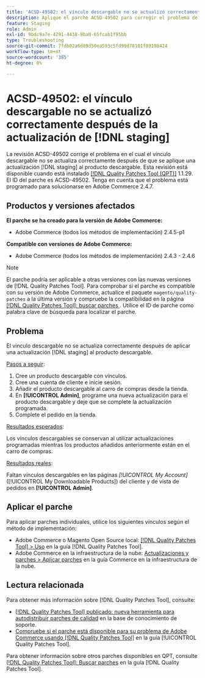 ```yaml
---
title: 'ACSD-49502: el vínculo descargable no se actualizó correctamente después de  [!DNL staging] actualizar'
description: Aplique el parche ACSD-49502 para corregir el problema de Adobe Commerce donde el vínculo descargable no se actualiza correctamente después de que se aplique una  [!DNL staging] actualización al producto descargable.
feature: Staging
role: Admin
exl-id: 9bdc9a7e-4291-4438-9ba0-65fcab1f95bb
type: Troubleshooting
source-git-commit: 7fdb02a6d89d50ea593c5fd99d78101f89198424
workflow-type: tm+mt
source-wordcount: '385'
ht-degree: 0%

---
```


# ACSD-49502: el vínculo descargable no se actualizó correctamente después de la actualización de [!DNL staging]

La revisión ACSD-49502 corrige el problema en el cual el vínculo descargable no se actualiza correctamente después de que se aplique una actualización [!DNL staging] al producto descargable. Esta revisión está disponible cuando está instalado [[!DNL Quality Patches Tool (QPT)]](https://experienceleague.adobe.com/es/docs/commerce-operations/tools/quality-patches-tool/quality-patches-tool-to-self-serve-quality-patches) 1.1.29. El ID del parche es ACSD-49502. Tenga en cuenta que el problema está programado para solucionarse en Adobe Commerce 2.4.7.

## Productos y versiones afectados

**El parche se ha creado para la versión de Adobe Commerce:**

* Adobe Commerce (todos los métodos de implementación) 2.4.5-p1

**Compatible con versiones de Adobe Commerce:**

* Adobe Commerce (todos los métodos de implementación) 2.4.3 - 2.4.6

>[!NOTE]
>
>El parche podría ser aplicable a otras versiones con las nuevas versiones de [!DNL Quality Patches Tool]. Para comprobar si el parche es compatible con su versión de Adobe Commerce, actualice el paquete `magento/quality-patches` a la última versión y compruebe la compatibilidad en la página [[!DNL Quality Patches Tool]: buscar parches &#x200B;](https://experienceleague.adobe.com/tools/commerce-quality-patches/index.html?lang=es). Utilice el ID de parche como palabra clave de búsqueda para localizar el parche.

## Problema

El vínculo descargable no se actualiza correctamente después de aplicar una actualización [!DNL staging] al producto descargable.

<u>Pasos a seguir</u>:

1. Cree un producto descargable con vínculos.
1. Cree una cuenta de cliente e inicie sesión.
1. Añadir el producto descargable al carro de compras desde la tienda.
1. En **[!UICONTROL Admin]**, programe una nueva actualización para el producto descargable y deje que se complete la actualización programada.
1. Complete el pedido en la tienda.

<u>Resultados esperados</u>:

Los vínculos descargables se conservan al utilizar actualizaciones programadas mientras los productos añadidos anteriormente están en el carro de compras.

<u>Resultados reales</u>:

Faltan vínculos descargables en las páginas *[!UICONTROL My Account]* ([!UICONTROL My Downloadable Products]) del cliente y de vista de pedidos en **[!UICONTROL Admin]**.

## Aplicar el parche

Para aplicar parches individuales, utilice los siguientes vínculos según el método de implementación:

* Adobe Commerce o Magento Open Source local: [[!DNL Quality Patches Tool] > Uso](/help/tools/quality-patches-tool/usage.md) en la guía [!DNL Quality Patches Tool].
* Adobe Commerce en la infraestructura de la nube: [Actualizaciones y parches > Aplicar parches](https://experienceleague.adobe.com/docs/commerce-cloud-service/user-guide/develop/upgrade/apply-patches.html?lang=es) en la guía Commerce en la infraestructura de la nube.

## Lectura relacionada

Para obtener más información sobre [!DNL Quality Patches Tool], consulte:

* [[!DNL Quality Patches Tool] publicado: nueva herramienta para autodistribuir parches de calidad](https://experienceleague.adobe.com/es/docs/commerce-operations/tools/quality-patches-tool/quality-patches-tool-to-self-serve-quality-patches) en la base de conocimiento de soporte.
* [Compruebe si el parche está disponible para su problema de Adobe Commerce usando [!DNL Quality Patches Tool]](/help/tools/quality-patches-tool/patches-available-in-qpt/check-patch-for-magento-issue-with-magento-quality-patches.md) en la guía [!UICONTROL Quality Patches Tool].


Para obtener información sobre otros parches disponibles en QPT, consulte [[!DNL Quality Patches Tool]: Buscar parches](https://experienceleague.adobe.com/tools/commerce-quality-patches/index.html?lang=es) en la guía [!DNL Quality Patches Tool].
